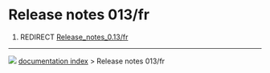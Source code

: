 # Release notes 013/fr
1.  REDIRECT [Release\_notes\_0.13/fr](Release_notes_0.13/fr.md)



---
![](images/Right_arrow.png) [documentation index](../README.md) > Release notes 013/fr
